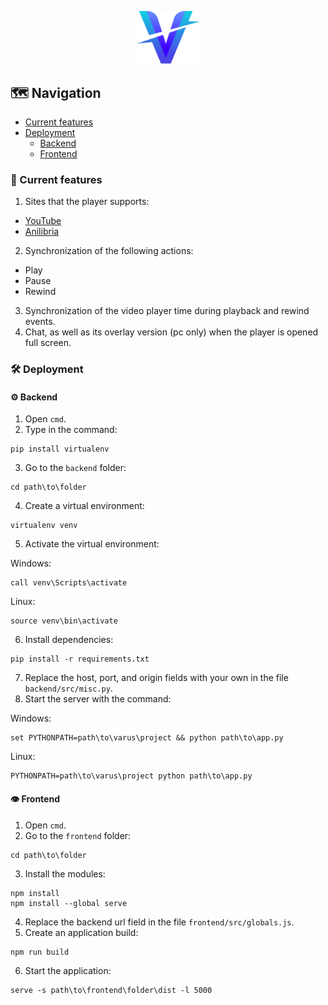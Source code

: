 <p align="center">
  <img src="logo.svg" width="100">
</p>

## 🗺️ Navigation
* [Current features](#-Сurrent-features)
* [Deployment](#-Deployment)
  * [Backend](#-Backend)
  * [Frontend](#-Frontend)

### 📄 Current features
1. Sites that the player supports:
  - [YouTube](https://www.youtube.com)
  - [Anilibria](https://www.anilibria.tv/pages/catalog.php)
2. Synchronization of the following actions:
  - Play
  - Pause
  - Rewind
3. Synchronization of the video player time during playback and rewind events.
4. Chat, as well as its overlay version (pc only) when the player is opened full screen.

### 🛠️ Deployment
#### ⚙️ Backend
1. Open `cmd`.
2. Type in the command:
```
pip install virtualenv
```
3. Go to the `backend` folder:
```
cd path\to\folder
```
4. Create a virtual environment:
```
virtualenv venv
```
5. Activate the virtual environment:

Windows:
```
call venv\Scripts\activate
```
Linux:
```
source venv\bin\activate
```
6. Install dependencies:
```
pip install -r requirements.txt
```
7. Replace the host, port, and origin fields with your own in the file `backend/src/misc.py`.
8. Start the server with the command:

Windows:
```
set PYTHONPATH=path\to\varus\project && python path\to\app.py
```
Linux:
```
PYTHONPATH=path\to\varus\project python path\to\app.py
```
#### 👁️ Frontend
1. Open `cmd`.
2. Go to the `frontend` folder:
```
cd path\to\folder
```
3. Install the modules:
```
npm install
npm install --global serve
```
4. Replace the backend url field in the file `frontend/src/globals.js`.
5. Create an application build:
```
npm run build
```
6. Start the application:
```
serve -s path\to\frontend\folder\dist -l 5000
```
